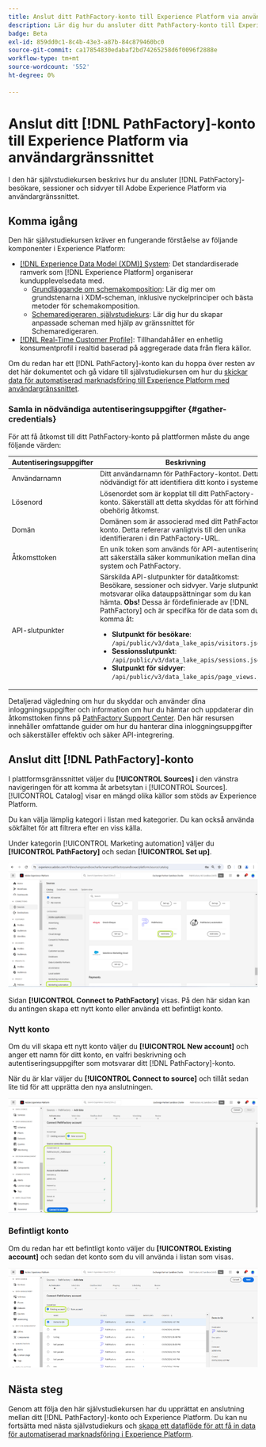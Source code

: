 ```yaml
---
title: Anslut ditt PathFactory-konto till Experience Platform via användargränssnittet
description: Lär dig hur du ansluter ditt PathFactory-konto till Experience Platform via användargränssnittet.
badge: Beta
exl-id: 859dd0c1-8c4b-43e3-a87b-84c879460bc0
source-git-commit: ca17854830edabaf2bd74265258d6f0096f2888e
workflow-type: tm+mt
source-wordcount: '552'
ht-degree: 0%

---
```


# Anslut ditt [!DNL PathFactory]-konto till Experience Platform via användargränssnittet

I den här självstudiekursen beskrivs hur du ansluter [!DNL PathFactory]-besökare, sessioner och sidvyer till Adobe Experience Platform via användargränssnittet.

## Komma igång

Den här självstudiekursen kräver en fungerande förståelse av följande komponenter i Experience Platform:

* [[!DNL Experience Data Model (XDM)] System](../../../../../xdm/home.md): Det standardiserade ramverk som [!DNL Experience Platform] organiserar kundupplevelsedata med.
   * [Grundläggande om schemakomposition](../../../../../xdm/schema/composition.md): Lär dig mer om grundstenarna i XDM-scheman, inklusive nyckelprinciper och bästa metoder för schemakomposition.
   * [Schemaredigeraren, självstudiekurs](../../../../../xdm/tutorials/create-schema-ui.md): Lär dig hur du skapar anpassade scheman med hjälp av gränssnittet för Schemaredigeraren.
* [[!DNL Real-Time Customer Profile]](../../../../../profile/home.md): Tillhandahåller en enhetlig konsumentprofil i realtid baserad på aggregerade data från flera källor.

Om du redan har ett [!DNL PathFactory]-konto kan du hoppa över resten av det här dokumentet och gå vidare till självstudiekursen om hur du [skickar data för automatiserad marknadsföring till Experience Platform med användargränssnittet](../../dataflow/marketing-automation.md).

### Samla in nödvändiga autentiseringsuppgifter {#gather-credentials}

För att få åtkomst till ditt PathFactory-konto på plattformen måste du ange följande värden:

| Autentiseringsuppgifter | Beskrivning |
| ---------- | ----------- |
| Användarnamn | Ditt användarnamn för PathFactory-kontot. Detta är nödvändigt för att identifiera ditt konto i systemet. |
| Lösenord | Lösenordet som är kopplat till ditt PathFactory-konto. Säkerställ att detta skyddas för att förhindra obehörig åtkomst. |
| Domän | Domänen som är associerad med ditt PathFactory-konto. Detta refererar vanligtvis till den unika identifieraren i din PathFactory-URL. |
| Åtkomsttoken | En unik token som används för API-autentisering för att säkerställa säker kommunikation mellan dina system och PathFactory. |
| API-slutpunkter | Särskilda API-slutpunkter för dataåtkomst: Besökare, sessioner och sidvyer. Varje slutpunkt motsvarar olika datauppsättningar som du kan hämta. **Obs!** Dessa är fördefinierade av [!DNL PathFactory] och är specifika för de data som du vill komma åt: <ul><li>**Slutpunkt för besökare**: `/api/public/v3/data_lake_apis/visitors.json`</li><li>**Sessionsslutpunkt**: `/api/public/v3/data_lake_apis/sessions.json`</li><li>**Slutpunkt för sidvyer**: `/api/public/v3/data_lake_apis/page_views.json`</li></ul> |

Detaljerad vägledning om hur du skyddar och använder dina inloggningsuppgifter och information om hur du hämtar och uppdaterar din åtkomsttoken finns på [PathFactory Support Center](https://support.pathfactory.com/categories/adobe/). Den här resursen innehåller omfattande guider om hur du hanterar dina inloggningsuppgifter och säkerställer effektiv och säker API-integrering.


## Anslut ditt [!DNL PathFactory]-konto

I plattformsgränssnittet väljer du **[!UICONTROL Sources]** i den vänstra navigeringen för att komma åt arbetsytan i [!UICONTROL Sources]. [!UICONTROL Catalog] visar en mängd olika källor som stöds av Experience Platform.

Du kan välja lämplig kategori i listan med kategorier. Du kan också använda sökfältet för att filtrera efter en viss källa.

Under kategorin [!UICONTROL Marketing automation] väljer du **[!UICONTROL PathFactory]** och sedan **[!UICONTROL Set up]**.

![Källkatalogen med PathFactory-källan vald.](../../../../images/tutorials/create/pathfactory/catalog.png)

Sidan **[!UICONTROL Connect to PathFactory]** visas. På den här sidan kan du antingen skapa ett nytt konto eller använda ett befintligt konto.

### Nytt konto

Om du vill skapa ett nytt konto väljer du **[!UICONTROL New account]** och anger ett namn för ditt konto, en valfri beskrivning och autentiseringsuppgifter som motsvarar ditt [!DNL PathFactory]-konto.

När du är klar väljer du **[!UICONTROL Connect to source]** och tillåt sedan lite tid för att upprätta den nya anslutningen.

![Det nya kontogränssnittet där du kan autentisera ett nytt konto för PathFactory.](../../../../images/tutorials/create/pathfactory/new.png)

### Befintligt konto

Om du redan har ett befintligt konto väljer du **[!UICONTROL Existing account]** och sedan det konto som du vill använda i listan som visas.

![Det befintliga kontogränssnittet där du kan välja i en lista över befintliga PathFactory-konton.](../../../../images/tutorials/create/pathfactory/existing.png)

## Nästa steg

Genom att följa den här självstudiekursen har du upprättat en anslutning mellan ditt [!DNL PathFactory]-konto och Experience Platform. Du kan nu fortsätta med nästa självstudiekurs och [skapa ett dataflöde för att få in data för automatiserad marknadsföring i Experience Platform](../../dataflow/marketing-automation.md).
